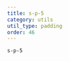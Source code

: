 ```yaml
---
title: s-p-5
category: utils
util_type: padding
order: 46
---
```

<div class="s-p-5">
  <code>s-p-5</code>
</div>